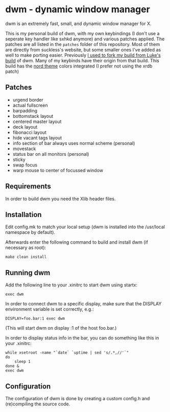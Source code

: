 dwm - dynamic window manager
============================
dwm is an extremely fast, small, and dynamic window manager for X.

This is my personal build of dwm, with my own keybindings (I don't use a seperate key handler like sxhkd anymore) and various patches applied.
The patches are all listed in the `patches` folder of this repository.
Most of them are directly from suckless's website, but some smaller ones I've added as well to make porting easier.
Previously [I used to fork my build from Luke's build](https://github.com/AlexBocken/dwm_old) of dwm. Many of my keybinds have their origin from that build.
This build has the [nord theme](https://www.nordtheme.com/) colors integrated (I prefer not using the xrdb patch)


Patches
-----------
- urgend border
- actual fullscreen
- barpadding
- bottomstack layout
- centered master layout
- deck layout
- fibonacci layout
- hide vacant tags layout
- info section of bar always uses normal scheme (personal)
- movestack
- status bar on all monitors (personal)
- sticky
- swap focus
- warp mouse to center of focussed window


Requirements
------------
In order to build dwm you need the Xlib header files.


Installation
------------
Edit config.mk to match your local setup (dwm is installed into
the /usr/local namespace by default).

Afterwards enter the following command to build and install dwm (if
necessary as root):

    make clean install


Running dwm
-----------
Add the following line to your .xinitrc to start dwm using startx:

    exec dwm

In order to connect dwm to a specific display, make sure that
the DISPLAY environment variable is set correctly, e.g.:

    DISPLAY=foo.bar:1 exec dwm

(This will start dwm on display :1 of the host foo.bar.)

In order to display status info in the bar, you can do something
like this in your .xinitrc:

    while xsetroot -name "`date` `uptime | sed 's/.*,//'`"
    do
    	sleep 1
    done &
    exec dwm


Configuration
-------------
The configuration of dwm is done by creating a custom config.h
and (re)compiling the source code.
